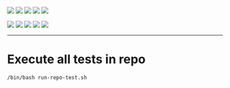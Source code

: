 ![](https://img.shields.io/badge/language-bash-blue)
![](https://img.shields.io/badge/technology-shell,%20bash-blue)
![](https://img.shields.io/badge/development%20year-2020-orange)
![](https://img.shields.io/badge/contributor-shijian%20su-purple)
![](https://img.shields.io/badge/license-MIT-lightgrey)

![](https://img.shields.io/github/languages/top/shijiansu/core-bash)
![](https://img.shields.io/github/languages/count/shijiansu/core-bash)
![](https://img.shields.io/github/languages/code-size/shijiansu/core-bash)
![](https://img.shields.io/github/repo-size/shijiansu/core-bash)
![](https://img.shields.io/github/last-commit/shijiansu/core-bash?color=red)

--------------------------------------------------------------------------------

# Execute all tests in repo

`/bin/bash run-repo-test.sh`

